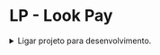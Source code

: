 # LP - Look Pay

<details>
  <summary>Ligar projeto para desenvolvimento.</summary>

1. Abra o arquivo `docker-compose.development.yml` e comente os serviços que você não vai precisar,
2. ````bash
        docker build -t lookpay-api:latest -f apps/lookpay-api/Dockerfile.development apps/lookpay-api/
        docker compose -f docker-compose.development.yml up
        ```
   </details>
   ````

<details>
  <summary>Rodar testes automatizados.</summary>

```bash
docker compose -f docker-compose.test.yml up
```

</details>
